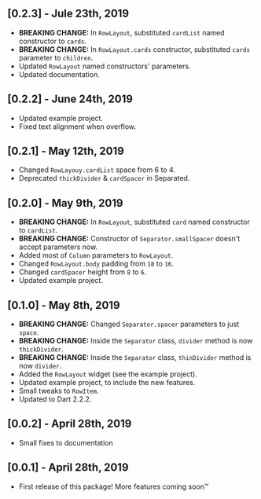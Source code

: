 ## [0.2.3] - Jule 23th, 2019

* **BREAKING CHANGE:** In `RowLayout`, substituted `cardList` named constructor to `cards`.
* **BREAKING CHANGE:** In `RowLayout.cards` constructor, substituted `cards` parameter to `children`.
* Updated `RowLayout` named constructors' parameters.
* Updated documentation.

## [0.2.2] - June 24th, 2019

* Updated example project.
* Fixed text alignment when overflow.

## [0.2.1] - May 12th, 2019

* Changed `RowLayouy.cardList` space from 6 to 4.
* Deprecated `thickDivider` & `cardSpacer` in Separated.

## [0.2.0] - May 9th, 2019

* **BREAKING CHANGE:** In `RowLayout`, substituted `card` named constructor to `cardList`.
* **BREAKING CHANGE:** Constructor of `Separator.smallSpacer` doesn't accept parameters now.
* Added most of `Column` parameters to `RowLayout`.
* Changed `RowLayout.body` padding from `18` to `16`.
* Changed `cardSpacer` height from `8` to `6`.
* Updated example project.

## [0.1.0] - May 8th, 2019

* **BREAKING CHANGE:** Changed `Separator.spacer` parameters to just `space`.
* **BREAKING CHANGE:** Inside the `Separator` class, `divider` method is now `thickDivider`.
* **BREAKING CHANGE:** Inside the `Separator` class, `thinDivider` method is now `divider`.
* Added the `RowLayout` widget (see the example project).
* Updated example project, to include the new features.
* Small tweaks to `RowItem`.
* Updated to Dart 2.2.2.

## [0.0.2] - April 28th, 2019

* Small fixes to documentation

## [0.0.1] - April 28th, 2019

* First release of this package! More features coming soon™
